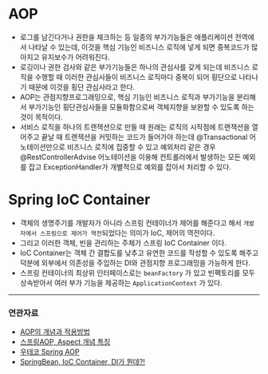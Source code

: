# AOP

- 로그를 남긴다거나 권한을 체크하는 등 일종의 부가기능들은 애플리케이션 전역에서 나타날 수 있는데, 이것을 핵심 기능인 비즈니스 로직에 넣게 되면 중복코드가 많아지고 유지보수가 어려워진다.
- 로깅이나 권한 검사와 같은 부가기능들은 하나의 관심사를 갖게 되는데 비즈니스 로직을 수행할 때 이러한 관심사들이 비즈니스 로직마다 중복이 되어 횡단으로 나타나기 때문에 이것을 횡단 관심사라고 한다.
- AOP는 관점지향프로그래밍으로, 핵심 기능인 비즈니스 로직과 부가기능을 분리해서 부가기능인 횡단관심사들을 모듈화함으로써 객체지향을 보완할 수 있도록 하는 것이 목적이다.
- 서비스 로직을 하나의 트랜잭션으로 만들 때 원래는 로직의 시작점에 트랜잭션을 열어주고 끝날 때 트랜잭션을 커밋하는 코드가 들어가야 하는데 @Transactional 어노테이션만으로 비즈니스 로직에 집중할 수 있고 예외처리 같은 경우 @RestControllerAdvise 어노테이션을 이용해 컨트롤러에서 발생하는 모든 예외를 잡고 ExceptionHandler가 개별적으로 예외를 잡아서 처리할 수 있다.

# Spring IoC Container

- 객체의 생명주기를 개발자가 아니라 스프링 컨테이너가 제어를 해준다고 해서 `개발자에서 스프링으로 제어가 역전`되었다는 의미가 IoC, 제어의 역전이다.
- 그리고 이러한 객체, 빈을 관리하는 주체가 스프링 IoC Container 이다.
- IoC Container는 객체 간 결합도를 낮추고 유연한 코드를 작성할 수 있도록 해주고 덕분에 외부에서 의존성을 주입하는 DI와 관점지향 프로그래밍을 가능하게 한다. 
- 스프링 컨테이너의 최상위 인터페이스로는 `beanFactory` 가 있고 빈팩토리를 모두 상속받아서 여러 부가 기능을 제공하는 `ApplicationContext` 가 있다.

---
### 연관자료
- [AOP의 개념과 적용방법](https://creamilk88.tistory.com/148)
- [스프링AOP, Aspect 개념 특징](https://shlee0882.tistory.com/206)
- [우테코 Spring AOP](https://www.youtube.com/watch?v=Hm0w_9ngDpM&t=222s)
- [SpringBean, IoC Container, DI가 뭔데?!](https://velog.io/@jkijki12/Spring-%EC%8A%A4%ED%94%84%EB%A7%81-Bean-IoC-Container-DI%EA%B0%80-%EB%AD%94%EB%8D%B0)
